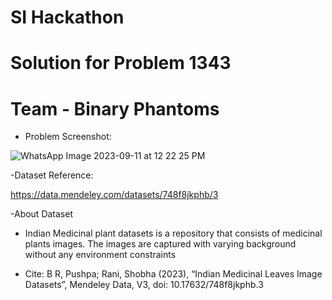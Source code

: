 # SI Hackathon
# Solution for Problem 1343
# Team - Binary Phantoms

- Problem Screenshot:

![WhatsApp Image 2023-09-11 at 12 22 25 PM](https://github.com/Hexzenberg/SI_Hackathon_Problem_1343/assets/98541526/8ba3d506-3427-4ee1-bfdd-e1d6a0974bc4)

-Dataset Reference:

https://data.mendeley.com/datasets/748f8jkphb/3

-About Dataset

- Indian Medicinal plant datasets is a repository that consists of medicinal plants images. The images are captured with varying background without any environment constraints

- Cite:
  B R, Pushpa; Rani, Shobha (2023), “Indian Medicinal Leaves Image Datasets”, Mendeley Data, V3, doi: 10.17632/748f8jkphb.3


